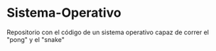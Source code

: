 # Sistema-Operativo
Repositorio con el código de un sistema operativo capaz de correr el "pong" y el "snake"
